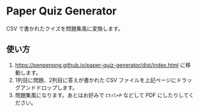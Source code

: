 # Paper Quiz Generator
CSV で書かれたクイズを問題集風に変換します。

## 使い方
1. https://penpenpng.github.io/paper-quiz-generator/dist/index.html に移動します。
2. 1列目に問題、2列目に答えが書かれた CSV ファイルを上記ページにドラッグアンドドロップします。
3. 問題集風になります。あとはお好みで `Ctrl+P` などして PDF にしたりしてください。
